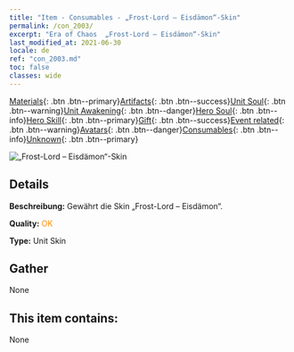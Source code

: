 ```yaml
---
title: "Item - Consumables - „Frost-Lord – Eisdämon“-Skin"
permalink: /con_2003/
excerpt: "Era of Chaos  „Frost-Lord – Eisdämon“-Skin"
last_modified_at: 2021-06-30
locale: de
ref: "con_2003.md"
toc: false
classes: wide
---
```

 [Materials](/ItemsDE/){: .btn .btn--primary}[Artifacts](/ItemsDE/Artifacts/){: .btn .btn--success}[Unit Soul](/ItemsDE/UnitSoul/){: .btn .btn--warning}[Unit Awakening](/ItemsDE/UnitAwakening/){: .btn .btn--danger}[Hero Soul](/ItemsDE/HeroSoul/){: .btn .btn--info}[Hero Skill](/ItemsDE/HeroSkill/){: .btn .btn--primary}[Gift](/ItemsDE/Gift/){: .btn .btn--success}[Event related](/ItemsDE/Events/){: .btn .btn--warning}[Avatars](/ItemsDE/Avatars/){: .btn .btn--danger}[Consumables](/ItemsDE/Consumables/){: .btn .btn--info}[Unknown](/ItemsDE/Unknown/){: .btn .btn--primary}

 ![„Frost-Lord – Eisdämon“-Skin](/images/u/ti_bingmopifu.jpg)

## Details
 **Beschreibung:** Gewährt die Skin „Frost-Lord – Eisdämon“.

 **Quality:** <span style="color: #FF8C00">OK</span>

 **Type:** Unit Skin

## Gather

  None

## This item contains:

  None

